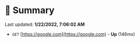# 📖 Summary
Last updated: **1/22/2022, 7:06:02 AM**

- `GET` [https://google.com](https://google.com) - **Up** (146ms)

